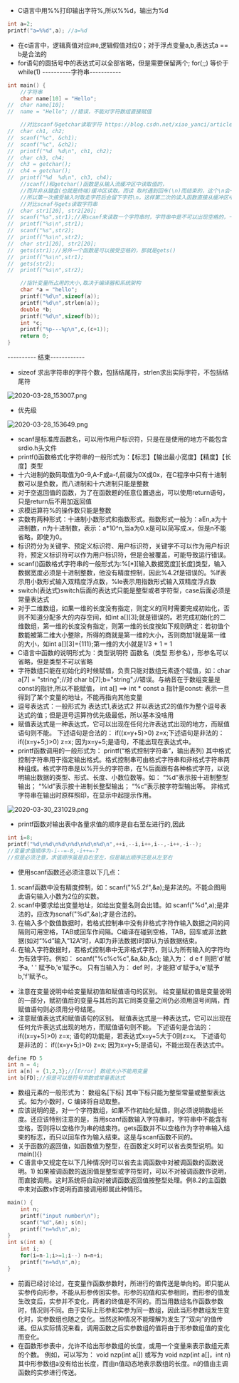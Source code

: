 - C语言中用%%打印输出字符%,所以%%d，输出为%d
```c
int a=2;
printf("a=%%d",a); //a=%d
```
- 在c语言中，逻辑真值对应`非0`,逻辑假值对应0；对于浮点变量a,b,表达式a == b是合法的
- for语句的圆括号中的表达式可以全部省略，但是需要保留两个;  for(;;) 等价于 while(1)
----------字符串-----------
```c
int main() {
	//字符串
	char name[10] = "Hello";
//	char name[10];
//	name = "Hello"; //错误，不能对字符数组直接赋值

	//对比scanf与getchar读取字符 https://blog.csdn.net/xiao_yanci/article/details/80588934
//	char ch1, ch2;
//	scanf("%c", &ch1);
//	scanf("%c", &ch2);
//	printf("%d  %d\n", ch1, ch2);
//	char ch3, ch4;
//	ch3 = getchar();
//	ch4 = getchar();
//	printf("%d  %d\n", ch3, ch4);
	//scanf()和getchar()函数是从输入流缓冲区中读取值的，
	//而并非从键盘(也就是终端)缓冲区读取。而读 取时遇到回车(\n)而结束的，这个\n会一起读入输入流缓冲区的，
	//所以第一次接受输入时取走字符后会留下字符\n，这样第二次的读入函数直接从缓冲区中 把\n取走了，显然读取成功了，所以不会再从终端读取！ 
	//对比scnaf与gets读取字符串
//	char str1[20], str2[20];
//	scanf("%s",str1);//用scanf来读取一个字符串时，字符串中是不可以出现空格的，一旦出现空格，后面的数据就会舍弃残留在缓冲区中。 
//	printf("%s\n",str1);
//	scanf("%s",str2);
//	printf("%s\n",str2);
//	char str1[20], str2[20];
//	gets(str1);//另外一个函数是可以接受空格的，那就是gets() 
//	printf("%s\n",str1);
//	gets(str2);
//	printf("%s\n",str2);

	//指针变量所占用的大小,取决于编译器和系统架构
	char *a = "hello";
	printf("%d\n",sizeof(a));
	printf("%d\n",strlen(a));
	double *b;
	printf("%d\n",sizeof(b)); 
	int *c;
	printf("%p---%p\n",c,(c+1));
	return 0;
}

```
---------- 结束------------
- sizeof 求出字符串的字符个数，包括结尾符，strlen求出实际字符，不包括结尾符

![2020-03-28_153007.png](http://ww1.sinaimg.cn/large/005SzfLuly1gd9oew2nwdj30om0j3my9.jpg)

- 优先级

![2020-03-28_153649.png](http://ww1.sinaimg.cn/large/005SzfLuly1gd9okddm94j30lh0ok0tg.jpg)

- scanf是标准库函数名，可以用作用户标识符，只是在是使用的地方不能包含srdio.h头文件
- printf()函数格式化字符串的一般形式为：【标志】【输出最小宽度】【精度】【长度】类型
- 十六进制的数码取值为0-9,A-F或a-f,前缀为0X或0x，在C程序中只有十进制数可以是负数，而八进制和十六进制只能是整数
- 对于空返回值的函数，为了在函数题的任意位置退出，可以使用return语句，只是return后不用加返回值
- 求模运算符%的操作数只能是整数
- 实数有两种形式：十进制小数形式和指数形式。指数形式一般为：aEn,a为十进制数，n为十进制数，表示：a*10^n,当a为0.x是可以简写成.x，但是n不能省略，即使为0。
- 标识符分为关键字、预定义标识符、用户标识符，关键字不可以作为用户标识符，预定义标识符可以作为用户标识符，但是会被覆盖，可能导致运行错误。
- scanf()函数格式字符串的一般形式为:%[*][输入数据宽度][长度]类型，输入数据宽度必须是十进制整数，他没有精度控制，因此%4.2f是错误的。%lf表示用小数形式输入双精度浮点数，%le表示用指数形式输入双精度浮点数
- switch(表达式)switch后面的表达式只能是整型或者字符型，case后面必须是常量表达式
- 对于二维数组，如果一维的长度没有指定，则定义的同时需要完成初始化，否则不知道分配多大的内存空间，如int a[][3];就是错误的。若完成初始化的二维数组，第一维的长度没有指定，则第一维的长度按如下规则确定：若初值个数能被第二维大小整除，所得的商就是第一维的大小，否则商加1就是第一维的大小，如int a[][3]={111};第一维的大小就是1/3 + 1 = 1
- C语言中函数的说明形式为：类型说明符 函数名（类型 形参名），形参名可以省略，但是类型不可以省略
- 字符数组只能在初始化的时候赋值，负责只能对数组元素逐个赋值，如：char a[7] = "string";//对  char b[7];b="string";//错误。与纳音在于数组变量是const的指针,所以不能赋值， int a[] ==> int * const a  指针是const: 表示一旦得到了某个变量的地址，不能再指向其他变量
- 逗号表达式：一般形式为 表达式1,表达式2 并以表达式2的值作为整个逗号表达式的值；但是逗号运算符优先级最低，所以基本没啥用
- 赋值表达式是一种表达式，它可以出现在任何允许表达式出现的地方，而赋值语句则不能。 下述语句是合法的： if((x=y+5)>0) z=x;下述语句是非法的： if((x=y+5;)>0) z=x; 因为x=y+5;是语句，不能出现在表达式中。
- printf函数调用的一般形式为： printf(“格式控制字符串”，输出表列) 其中格式控制字符串用于指定输出格式。格式控制串可由格式字符串和非格式字符串两种组成。格式字符串是以%开头的字符串，在%后面跟有各种格式字符，以说明输出数据的类型、形式、长度、小数位数等。如： “%d”表示按十进制整型输出； “%ld”表示按十进制长整型输出； “%c”表示按字符型输出等。 非格式字符串在输出时原样照印，在显示中起提示作用。

![2020-03-30_231029.png](http://ww1.sinaimg.cn/large/005SzfLuly1gdccx4gdfyj30px0nkjwd.jpg)

- printf函数对输出表中各量求值的顺序是自右至左进行的,因此
```c
int i=8; 
printf("%d\n%d\n%d\n%d\n%d\n%d\n",++i,--i,i++,i--,-i++,-i--); 
//变量求值顺序为-i--=-8,-i++=-7
//但是必须注意，求值顺序虽是自右至左，但是输出顺序还是从左至右
```
- 使用scanf函数还必须注意以下几点：
1) scanf函数中没有精度控制，如：scanf("%5.2f",&a);是非法的。不能企图用此语句输入小数为2位的实数。
2) scanf中要求给出变量地址，如给出变量名则会出错。如 scanf("%d",a);是非法的，应改为scnaf("%d",&a);才是合法的。
3) 在输入多个数值数据时，若格式控制串中没有非格式字符作输入数据之间的间隔则可用空格，TAB或回车作间隔。C编译在碰到空格，TAB，回车或非法数据(如对“%d”输入“12A”时，A即为非法数据)时即认为该数据结束。
4) 在输入字符数据时，若格式控制串中无非格式字符，则认为所有输入的字符均为有效字符。例如： scanf("%c%c%c",&a,&b,&c); 输入为： d e f 则把'd'赋予a, ' ' 赋予b,'e'赋予c。 只有当输入为： def 时，才能把'd'赋于a,'e'赋予b,'f'赋予c。
- 注意在变量说明中给变量赋初值和赋值语句的区别。
给变量赋初值是变量说明的一部分，赋初值后的变量与其后的其它同类变量之间仍必须用逗号间隔，而赋值语句则必须用分号结尾。
- 注意赋值表达式和赋值语句的区别。
赋值表达式是一种表达式，它可以出现在任何允许表达式出现的地方，而赋值语句则不能。 下述语句是合法的： if((x=y+5)>0) z=x; 语句的功能是，若表达式x=y+5大于0则z=x。 下述语句是非法的： if((x=y+5;)>0) z=x; 因为x=y+5;是语句，不能出现在表达式中。
```c
define FD 5
int n = 4;
int a[n] = {1,2,3};//[Error] 数组大小不能用变量 
int b[FD];//但是可以是符号常数或常量表达式
```
- 数组元素的一般形式为：     数组名[下标] 其中下标只能为整型常量或整型表达式。如为小数时，C 编译将自动取整。 
- 应该说明的是，对一个字符数组，如果不作初始化赋值，则必须说明数组长度。还应该特别注意的是，当用scanf函数输入字符串时，字符串中不能含有空格，否则将以空格作为串的结束符。gets函数并不以空格作为字符串输入结束的标志，而只以回车作为输入结束。这是与scanf函数不同的。
- 关于函数的返回值，如函数值为整型，在函数定义时可以省去类型说明。如main(){}
- Ｃ语言中又规定在以下几种情况时可以省去主调函数中对被调函数的函数说明。1) 如果被调函数的返回值是整型或字符型时，可以不对被调函数作说明，而直接调用。这时系统将自动对被调函数返回值按整型处理。例8.2的主函数中未对函数s作说明而直接调用即属此种情形。
```c
main() { 
	int n; 
	printf("input number\n"); 
	scanf("%d",&n); s(n); 
	printf("n=%d\n",n); 
} 
int s(int n) { 
	int i; 
	for(i=n-1;i>=1;i--) n=n+i; 
	printf("n=%d\n",n); 
}
```
- 前面已经讨论过，在变量作函数参数时，所进行的值传送是单向的。即只能从实参传向形参，不能从形参传回实参。形参的初值和实参相同，而形参的值发生改变后，实参并不变化，两者的终值是不同的。而当用数组名作函数参数时，情况则不同。由于实际上形参和实参为同一数组，因此当形参数组发生变化时，实参数组也随之变化。当然这种情况不能理解为发生了“双向”的值传递。但从实际情况来看，调用函数之后实参数组的值将由于形参数组值的变化而变化。
- 在函数形参表中，允许不给出形参数组的长度，或用一个变量来表示数组元素的个数。
例如，可以写为： void nzp(int a[]) 或写为 void nzp(int a[]，int n) 其中形参数组a没有给出长度，而由n值动态地表示数组的长度。n的值由主调函数的实参进行传送。